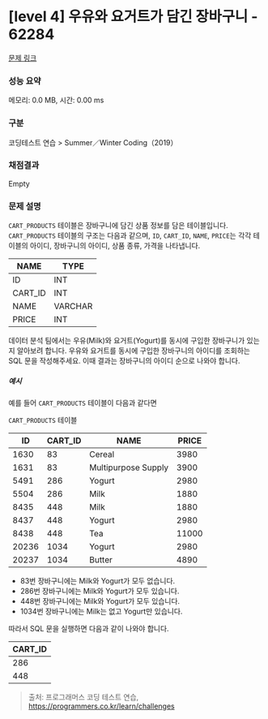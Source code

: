 # [level 4] 우유와 요거트가 담긴 장바구니 - 62284 

[문제 링크](https://school.programmers.co.kr/learn/courses/30/lessons/62284) 

### 성능 요약

메모리: 0.0 MB, 시간: 0.00 ms

### 구분

코딩테스트 연습 > Summer／Winter Coding（2019）

### 채점결과

Empty

### 문제 설명

<p style="user-select: auto;"><code style="user-select: auto;">CART_PRODUCTS</code> 테이블은 장바구니에 담긴 상품 정보를 담은 테이블입니다. <code style="user-select: auto;">CART_PRODUCTS</code> 테이블의 구조는 다음과 같으며, <code style="user-select: auto;">ID</code>, <code style="user-select: auto;">CART_ID</code>, <code style="user-select: auto;">NAME</code>, <code style="user-select: auto;">PRICE</code>는 각각 테이블의 아이디, 장바구니의 아이디, 상품 종류, 가격을 나타냅니다.</p>
<table class="table" style="user-select: auto;">
        <thead style="user-select: auto;"><tr style="user-select: auto;">
<th style="user-select: auto;">NAME</th>
<th style="user-select: auto;">TYPE</th>
</tr>
</thead>
        <tbody style="user-select: auto;"><tr style="user-select: auto;">
<td style="user-select: auto;">ID</td>
<td style="user-select: auto;">INT</td>
</tr>
<tr style="user-select: auto;">
<td style="user-select: auto;">CART_ID</td>
<td style="user-select: auto;">INT</td>
</tr>
<tr style="user-select: auto;">
<td style="user-select: auto;">NAME</td>
<td style="user-select: auto;">VARCHAR</td>
</tr>
<tr style="user-select: auto;">
<td style="user-select: auto;">PRICE</td>
<td style="user-select: auto;">INT</td>
</tr>
</tbody>
      </table>
<p style="user-select: auto;">데이터 분석 팀에서는 우유(Milk)와 요거트(Yogurt)를 동시에 구입한 장바구니가 있는지 알아보려 합니다. 우유와 요거트를 동시에 구입한 장바구니의 아이디를 조회하는 SQL 문을 작성해주세요. 이때 결과는 장바구니의 아이디 순으로 나와야 합니다.</p>

<h5 style="user-select: auto;">예시</h5>

<p style="user-select: auto;">예를 들어 <code style="user-select: auto;">CART_PRODUCTS</code> 테이블이 다음과 같다면</p>

<p style="user-select: auto;"><code style="user-select: auto;">CART_PRODUCTS</code> 테이블</p>
<table class="table" style="user-select: auto;">
        <thead style="user-select: auto;"><tr style="user-select: auto;">
<th style="user-select: auto;">ID</th>
<th style="user-select: auto;">CART_ID</th>
<th style="user-select: auto;">NAME</th>
<th style="user-select: auto;">PRICE</th>
</tr>
</thead>
        <tbody style="user-select: auto;"><tr style="user-select: auto;">
<td style="user-select: auto;">1630</td>
<td style="user-select: auto;">83</td>
<td style="user-select: auto;">Cereal</td>
<td style="user-select: auto;">3980</td>
</tr>
<tr style="user-select: auto;">
<td style="user-select: auto;">1631</td>
<td style="user-select: auto;">83</td>
<td style="user-select: auto;">Multipurpose Supply</td>
<td style="user-select: auto;">3900</td>
</tr>
<tr style="user-select: auto;">
<td style="user-select: auto;">5491</td>
<td style="user-select: auto;">286</td>
<td style="user-select: auto;">Yogurt</td>
<td style="user-select: auto;">2980</td>
</tr>
<tr style="user-select: auto;">
<td style="user-select: auto;">5504</td>
<td style="user-select: auto;">286</td>
<td style="user-select: auto;">Milk</td>
<td style="user-select: auto;">1880</td>
</tr>
<tr style="user-select: auto;">
<td style="user-select: auto;">8435</td>
<td style="user-select: auto;">448</td>
<td style="user-select: auto;">Milk</td>
<td style="user-select: auto;">1880</td>
</tr>
<tr style="user-select: auto;">
<td style="user-select: auto;">8437</td>
<td style="user-select: auto;">448</td>
<td style="user-select: auto;">Yogurt</td>
<td style="user-select: auto;">2980</td>
</tr>
<tr style="user-select: auto;">
<td style="user-select: auto;">8438</td>
<td style="user-select: auto;">448</td>
<td style="user-select: auto;">Tea</td>
<td style="user-select: auto;">11000</td>
</tr>
<tr style="user-select: auto;">
<td style="user-select: auto;">20236</td>
<td style="user-select: auto;">1034</td>
<td style="user-select: auto;">Yogurt</td>
<td style="user-select: auto;">2980</td>
</tr>
<tr style="user-select: auto;">
<td style="user-select: auto;">20237</td>
<td style="user-select: auto;">1034</td>
<td style="user-select: auto;">Butter</td>
<td style="user-select: auto;">4890</td>
</tr>
</tbody>
      </table>
<ul style="user-select: auto;">
<li style="user-select: auto;">83번 장바구니에는 Milk와 Yogurt가 모두 없습니다.</li>
<li style="user-select: auto;">286번 장바구니에는 Milk와 Yogurt가 모두 있습니다.</li>
<li style="user-select: auto;">448번 장바구니에는 Milk와 Yogurt가 모두 있습니다.</li>
<li style="user-select: auto;">1034번 장바구니에는 Milk는 없고 Yogurt만 있습니다.</li>
</ul>

<p style="user-select: auto;">따라서 SQL 문을 실행하면 다음과 같이 나와야 합니다.</p>
<table class="table" style="user-select: auto;">
        <thead style="user-select: auto;"><tr style="user-select: auto;">
<th style="user-select: auto;">CART_ID</th>
</tr>
</thead>
        <tbody style="user-select: auto;"><tr style="user-select: auto;">
<td style="user-select: auto;">286</td>
</tr>
<tr style="user-select: auto;">
<td style="user-select: auto;">448</td>
</tr>
</tbody>
      </table>

> 출처: 프로그래머스 코딩 테스트 연습, https://programmers.co.kr/learn/challenges